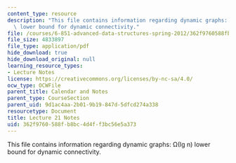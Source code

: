 ```yaml
---
content_type: resource
description: "This file contains information regarding dynamic graphs: \u03A9(lg n)\
  \ lower bound for dynamic connectivity."
file: /courses/6-851-advanced-data-structures-spring-2012/362f9760588fb8bc4d4ff3bc56e5a373_MIT6_851S12_Lec21.pdf
file_size: 4833897
file_type: application/pdf
hide_download: true
hide_download_original: null
learning_resource_types:
- Lecture Notes
license: https://creativecommons.org/licenses/by-nc-sa/4.0/
ocw_type: OCWFile
parent_title: Calendar and Notes
parent_type: CourseSection
parent_uid: 9d1ac4aa-2b01-9b19-847d-5dfcd274a338
resourcetype: Document
title: Lecture 21 Notes
uid: 362f9760-588f-b8bc-4d4f-f3bc56e5a373
---
```

This file contains information regarding dynamic graphs: Ω(lg n) lower bound for dynamic connectivity.